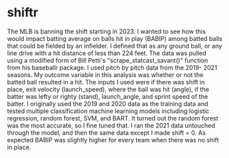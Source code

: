# shiftr
The MLB is banning the shift starting in 2023. I wanted to see how this would impact batting average on balls hit in play (BABIP) among batted balls 
that could be fielded by an infielder. I defined that as any ground ball, or any line drive with a hit distance of less than 224 feet. The data was 
pulled using a modified form of Bill Petti's "scrape_statcast_savant()" function from his baseballr package. I used pitch by pitch data from the 2019-
2021 seasons. My outcome variable in this analysis was whether or not the batted ball resulted in a hit. The inputs I used were if there was shift in 
place, exit velocity (launch_speed), where the ball was hit (angle), if the batter was lefty or righty (stand), launch_angle, and sprint speed of the 
batter. I originally used the 2019 and 2020 data as the training data and tested multiple classification machine learning models including logistic
regression, random forest, SVM, and BART. It turned out the random forest was the most accurate, so I fine tuned that. I ran the 2021 data untouched
through the model, and then the same data except I made shift = 0. As expected BABIP was slightly higher for every team when there was no shift in place.
